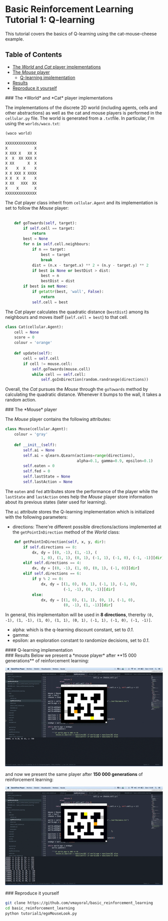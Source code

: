Basic Reinforcement Learning Tutorial 1: Q-learning
===================================================

This tutorial covers the basics of Q-learning using the cat-mouse-cheese example. 

## Table of Contents
- [The *World* and *Cat* player implementations](#world)
- [The *Mouse* player](#mouse)
  - [Q-learning implementation](#q-learning)
- [Results](#results)
- [Reproduce it yourself](#reproduce)

<div id='world'/>
### The *World* and *Cat* player implementations

The implementations of the discrete 2D world (including agents, cells and other abstractions) as well as the cat and mouse players is performed in the `cellular.py` file. The world is generated from a `.txt`file. In particular, I'm using the `worlds/waco.txt`:

```
(waco world)

XXXXXXXXXXXXXX
X            X
X XXX X   XX X
X  X  XX XXX X
X XX      X  X
X    X  X    X
X X XXX X XXXX
X X  X  X    X
X XX   XXX  XX
X    X       X
XXXXXXXXXXXXXX

```

The *Cat* player class inherit from `cellular.Agent` and its implementation is set to follow the *Mouse* player:

```python

    def goTowards(self, target):
        if self.cell == target:
            return
        best = None
        for n in self.cell.neighbours:
            if n == target:
                best = target
                break
            dist = (n.x - target.x) ** 2 + (n.y - target.y) ** 2
            if best is None or bestDist > dist:
                best = n
                bestDist = dist
        if best is not None:
            if getattr(best, 'wall', False):
                return
            self.cell = best

```
The *Cat* player calculates the quadratic distance (`bestDist`)  among its neighbours and moves itself (`self.cell = best`) to that cell.

```python
class Cat(cellular.Agent):
    cell = None
    score = 0
    colour = 'orange'

    def update(self):
        cell = self.cell
        if cell != mouse.cell:
            self.goTowards(mouse.cell)
            while cell == self.cell:
                self.goInDirection(random.randrange(directions))

```
Overall, the *Cat* pursues the *Mouse* through the `goTowards` method by calculating the quadratic distance. Whenever it bumps to the wall, it takes a random action.

<div id='mouse'/>
### The *Mouse* player

The *Mouse* player contains the following attributes:
```python
class Mouse(cellular.Agent):
    colour = 'gray'

    def __init__(self):
        self.ai = None
        self.ai = qlearn.QLearn(actions=range(directions),
                                alpha=0.1, gamma=0.9, epsilon=0.1)
        self.eaten = 0
        self.fed = 0
        self.lastState = None
        self.lastAction = None

```
The `eaten` and `fed` attributes store the performance of the player while the `lastState` and `lastAction` ones help the *Mouse* player store information about its previous states (later used for learning).

The `ai` attribute stores the Q-learning implementation which is initialized with the following parameters:
- directions: There're different possible directions/actions implemented at the `getPointInDirection` method of the *World* class:

```python
    def getPointInDirection(self, x, y, dir):
        if self.directions == 8:
            dx, dy = [(0, -1), (1, -1), (
                1, 0), (1, 1), (0, 1), (-1, 1), (-1, 0), (-1, -1)][dir]
        elif self.directions == 4:
            dx, dy = [(0, -1), (1, 0), (0, 1), (-1, 0)][dir]
        elif self.directions == 6:
            if y % 2 == 0:
                dx, dy = [(1, 0), (0, 1), (-1, 1), (-1, 0),
                          (-1, -1), (0, -1)][dir]
            else:
                dx, dy = [(1, 0), (1, 1), (0, 1), (-1, 0),
                          (0, -1), (1, -1)][dir]


```
In general, this implementaiton will be used in **8 directions**, thererby `(0, -1), (1, -1), (1, 0), (1, 1), (0, 1), (-1, 1), (-1, 0), (-1, -1)]`.
- alpha: which is the q-learning discount constant, set to *0.1*.
- gamma: 
- epsilon: an exploration constant to randomize decisions, set to *0.1*.


<div id='q-learning'/>
#### Q-learning implementation

<div id='results'/>
### Results
Below we present a *mouse player* after **15 000 generations** of reinforcement learning:

![](../img/rl_qlearning_1.gif)

and now we present the same player after **150 000 generations** of reinforcement learning:

![](../img/rl_qlearning_2.gif)

<div id='reproduce'/>
### Reproduce it yourself

```bash
git clone https://github.com/vmayoral/basic_reinforcement_learning
cd basic_reinforcement_learning
python tutorial1/egoMouseLook.py
```